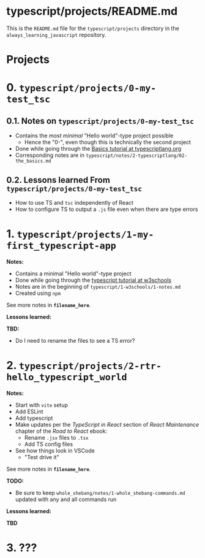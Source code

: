 
# typescript/projects/README.md

This is the `README.md` file for the `typescript/projects` directory in the `always_learning_javascript` repository.

# Projects

# 0. `typescript/projects/0-my-test_tsc`

## 0.1. Notes on `typescript/projects/0-my-test_tsc`

- Contains the *most minimal* "Hello world"-type project possible
  - Hence the "0-", even though this is technically the second project
- Done while going through the [Basics tutorial at typescriptlang.org](https://www.typescriptlang.org/docs/handbook/2/basic-types.html#tsc-the-typescript-compiler)
- Corresponding notes are in `typescript/notes/2-typescriptlang/02-the_basics.md`

## 0.2. Lessons learned From `typescript/projects/0-my-test_tsc`

- How to use TS and `tsc` independently of React
- How to configure TS to output a `.js` file even when there are type errors

# 1. `typescript/projects/1-my-first_typescript-app`

**Notes:**

- Contains a minimal "Hello world"-type project
- Done while going through the [typescript tutorial at w3schools](https://www.w3schools.com/typescript/index.php)
- Notes are in the beginning of `typescript/1-w3schools/1-notes.md`
- Created using `npm`

See more notes in **`filename_here`**.

**Lessons learned:**

**TBD:**
- Do I need to rename the files to see a TS error?


# 2. `typescript/projects/2-rtr-hello_typescript_world`

**Notes:**

- Start with `vite` setup
- Add ESLint
- Add typescript
- Make updates per the *TypeScript in React* section of *React Maintenance* chapter of the *Road to React* ebook:
  - Rename `.jsx` files to `.tsx`
  - Add TS config files
- See how things look in VSCode
  - "Test drive it"

See more notes in **`filename_here`**.

**TODO:**

- Be sure to keep `whole_shebang/notes/1-whole_shebang-commands.md` updated with any and all commands run

**Lessons learned:**

**TBD**


# 3. ???

